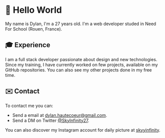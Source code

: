 # 👋 Hello World

My name is Dylan, I'm a 27 years old.
I'm a web developer studed in Need For School (Rouen, France).

## 🎓 Experience

I am a full stack developer passionate about design and new technologies.
Since my training, I have currently worked on few projects, available on my GitHub repositories.
You can also see my other projects done in my free time.

## ✉️ Contact

To contact me you can: 
- Send a email at [dylan.hautecoeur@gmail.com](mailto:dylan.hautecoeur@gmail.com).
- Send a DM on Twitter [@SkyInfinity27](https://twitter.com/SkyInfinity27).

You can also discover my Instagram account for daily picture at [skyyinfinity](https://www.instagram.com/skyyinfinity/).
